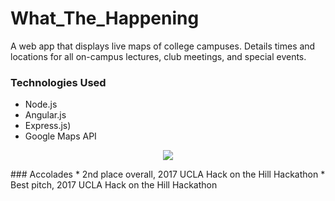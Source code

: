 # What_The_Happening
A web app that displays live maps of college campuses. Details times and locations for all on-campus lectures, club meetings, and special events.

### Technologies Used
* Node.js
* Angular.js
* Express.js)
* Google Maps API
<p align="center"> 
<img src="https://challengepost-s3-challengepost.netdna-ssl.com/photos/production/software_photos/000/497/314/datas/gallery.jpg">
</p>
### Accolades
* 2nd place overall, 2017 UCLA Hack on the Hill Hackathon
* Best pitch, 2017 UCLA Hack on the Hill Hackathon


